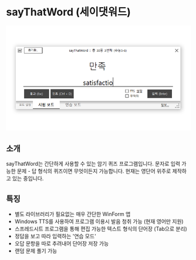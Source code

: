 # sayThatWord (세이댓워드)
![mainimg](main.PNG)

## 소개
sayThatWord는 간단하게 사용할 수 있는 암기 퀴즈 프로그램입니다. 문자로 입력 가능한 문제 - 답 형식의 퀴즈이면 무엇이든지 가능합니다. 현재는 영단어 위주로 제작하고 있는 중입니다.

## 특징
- 별도 라이브러리가 필요없는 매우 간단한 WinForm 앱
- Windows TTS를 사용하여 프로그램 이용시 발음 청취 가능 (현재 영어만 지원)
- 스프레드시트 프로그램을 통해 편집 가능한 텍스트 형식의 단어장 (Tab으로 분리)
- 정답을 보고 따라 입력하는 '연습 모드'
- 오답 문항을 따로 추려내어 단어장 저장 가능
- 랜덤 문제 풀기 가능
